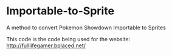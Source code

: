# Importable-to-Sprite
A method to convert Pokemon Showdown Importable to Sprites

This code is the code being used for the website: http://fulllifegamer.bplaced.net/
